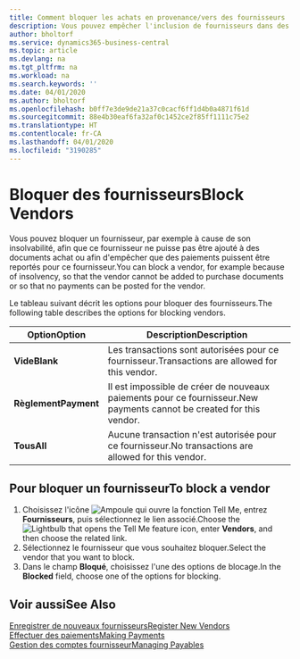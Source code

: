 ```yaml
---
title: Comment bloquer les achats en provenance/vers des fournisseurs
description: Vous pouvez empêcher l'inclusion de fournisseurs dans des transactions, ou simplement bloquer de nouveaux paiements qui leur sont destinés.
author: bholtorf
ms.service: dynamics365-business-central
ms.topic: article
ms.devlang: na
ms.tgt_pltfrm: na
ms.workload: na
ms.search.keywords: ''
ms.date: 04/01/2020
ms.author: bholtorf
ms.openlocfilehash: b0ff7e3de9de21a37c0cacf6ff1d4b0a4871f61d
ms.sourcegitcommit: 88e4b30eaf6fa32af0c1452ce2f85ff1111c75e2
ms.translationtype: HT
ms.contentlocale: fr-CA
ms.lasthandoff: 04/01/2020
ms.locfileid: "3190285"
---
```

# <a name="block-vendors"></a><span data-ttu-id="a9fcd-103">Bloquer des fournisseurs</span><span class="sxs-lookup"><span data-stu-id="a9fcd-103">Block Vendors</span></span>
<span data-ttu-id="a9fcd-104">Vous pouvez bloquer un fournisseur, par exemple à cause de son insolvabilité, afin que ce fournisseur ne puisse pas être ajouté à des documents achat ou afin d'empêcher que des paiements puissent être reportés pour ce fournisseur.</span><span class="sxs-lookup"><span data-stu-id="a9fcd-104">You can block a vendor, for example because of insolvency, so that the vendor cannot be added to purchase documents or so that no payments can be posted for the vendor.</span></span>

<span data-ttu-id="a9fcd-105">Le tableau suivant décrit les options pour bloquer des fournisseurs.</span><span class="sxs-lookup"><span data-stu-id="a9fcd-105">The following table describes the options for blocking vendors.</span></span>  

|<span data-ttu-id="a9fcd-106">Option</span><span class="sxs-lookup"><span data-stu-id="a9fcd-106">Option</span></span>|<span data-ttu-id="a9fcd-107">Description</span><span class="sxs-lookup"><span data-stu-id="a9fcd-107">Description</span></span>|  
|--------------------|------------|  
|<span data-ttu-id="a9fcd-108">**Vide**</span><span class="sxs-lookup"><span data-stu-id="a9fcd-108">**Blank**</span></span>|<span data-ttu-id="a9fcd-109">Les transactions sont autorisées pour ce fournisseur.</span><span class="sxs-lookup"><span data-stu-id="a9fcd-109">Transactions are allowed for this vendor.</span></span>|
|<span data-ttu-id="a9fcd-110">**Règlement**</span><span class="sxs-lookup"><span data-stu-id="a9fcd-110">**Payment**</span></span>|<span data-ttu-id="a9fcd-111">Il est impossible de créer de nouveaux paiements pour ce fournisseur.</span><span class="sxs-lookup"><span data-stu-id="a9fcd-111">New payments cannot be created for this vendor.</span></span>|  
|<span data-ttu-id="a9fcd-112">**Tous**</span><span class="sxs-lookup"><span data-stu-id="a9fcd-112">**All**</span></span>|<span data-ttu-id="a9fcd-113">Aucune transaction n'est autorisée pour ce fournisseur.</span><span class="sxs-lookup"><span data-stu-id="a9fcd-113">No transactions are allowed for this vendor.</span></span>|  

## <a name="to-block-a-vendor"></a><span data-ttu-id="a9fcd-114">Pour bloquer un fournisseur</span><span class="sxs-lookup"><span data-stu-id="a9fcd-114">To block a vendor</span></span>  
1. <span data-ttu-id="a9fcd-115">Choisissez l'icône ![Ampoule qui ouvre la fonction Tell Me](media/ui-search/search_small.png "Dites-moi ce que vous voulez faire"), entrez **Fournisseurs**, puis sélectionnez le lien associé.</span><span class="sxs-lookup"><span data-stu-id="a9fcd-115">Choose the ![Lightbulb that opens the Tell Me feature](media/ui-search/search_small.png "Tell me what you want to do") icon, enter **Vendors**, and then choose the related link.</span></span>
2. <span data-ttu-id="a9fcd-116">Sélectionnez le fournisseur que vous souhaitez bloquer.</span><span class="sxs-lookup"><span data-stu-id="a9fcd-116">Select the vendor that you want to block.</span></span>
3. <span data-ttu-id="a9fcd-117">Dans le champ **Bloqué**, choisissez l'une des options de blocage.</span><span class="sxs-lookup"><span data-stu-id="a9fcd-117">In the **Blocked** field, choose one of the options for blocking.</span></span>

## <a name="see-also"></a><span data-ttu-id="a9fcd-118">Voir aussi</span><span class="sxs-lookup"><span data-stu-id="a9fcd-118">See Also</span></span>  
[<span data-ttu-id="a9fcd-119">Enregistrer de nouveaux fournisseurs</span><span class="sxs-lookup"><span data-stu-id="a9fcd-119">Register New Vendors</span></span>](purchasing-how-register-new-vendors.md)  
[<span data-ttu-id="a9fcd-120">Effectuer des paiements</span><span class="sxs-lookup"><span data-stu-id="a9fcd-120">Making Payments</span></span>](payables-make-payments.md)  
[<span data-ttu-id="a9fcd-121">Gestion des comptes fournisseur</span><span class="sxs-lookup"><span data-stu-id="a9fcd-121">Managing Payables</span></span>](payables-manage-payables.md)
